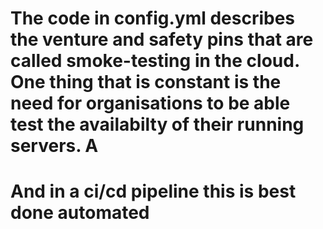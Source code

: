  # The code in config.yml describes the venture and safety pins that are called smoke-testing in the cloud. One thing that is constant is the need for organisations to be able test the availabilty of their running servers. A
 
 
 # And in a ci/cd pipeline this is best done automated
